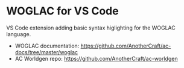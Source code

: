 # WOGLAC for VS Code
VS Code extension adding basic syntax higlighting for the WOGLAC language.
* WOGLAC documentation: https://github.com/AnotherCraft/ac-docs/tree/master/woglac
* AC Worldgen repo: https://github.com/AnotherCraft/ac-worldgen